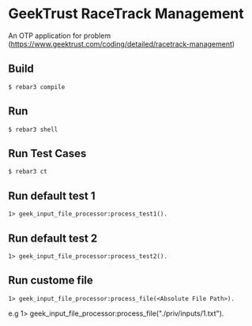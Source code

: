 GeekTrust RaceTrack Management
=====

An OTP application for problem (https://www.geektrust.com/coding/detailed/racetrack-management)

Build
-----

    $ rebar3 compile


Run
-----

    $ rebar3 shell


Run Test Cases 
-----

    $ rebar3 ct


Run default test 1
-----

    1> geek_input_file_processor:process_test1().


Run default test 2
-----

    1> geek_input_file_processor:process_test2().


Run custome file 
-----

    1> geek_input_file_processor:process_file(<Absolute File Path>).


e.g
    1> geek_input_file_processor:process_file("./priv/inputs/1.txt").


